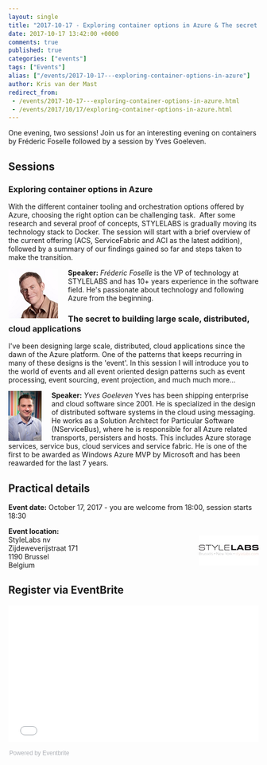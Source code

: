 ```yaml
---
layout: single
title: "2017-10-17 - Exploring container options in Azure & The secret to building large scale, distributed, cloud applications"
date: 2017-10-17 13:42:00 +0000
comments: true
published: true
categories: ["events"]
tags: ["Events"]
alias: ["/events/2017-10-17---exploring-container-options-in-azure"]
author: Kris van der Mast
redirect_from:
 - /events/2017-10-17---exploring-container-options-in-azure.html
 - /events/2017/10/17/exploring-container-options-in-azure.html
---
```


One evening, two sessions! Join us for an interesting evening on containers by Fréderic Foselle followed by a session by Yves Goeleven.

## Sessions

### Exploring container options in Azure

With the different container tooling and orchestration options offered by Azure, choosing the right option can be challenging task.  
After some research and several proof of concepts, STYLELABS is gradually moving its technology stack to Docker.
The session will start with a brief overview of the current offering (ACS, ServiceFabric and ACI as the latest addition), 
followed by a summary of our findings gained so far and steps taken to make the transition. 

<img src="/assets/media/speakers/frederic-foselle.jpg" alt="" align="left" height="100" width="100" style="margin-right: 20px;" /> **Speaker:** *Fréderic Foselle* is the VP of technology at STYLELABS and has 10+ years experience in the software field. He's passionate about technology and following Azure from the beginning.

### The secret to building large scale, distributed, cloud applications 

I've been designing large scale, distributed, cloud applications since the dawn of the Azure platform. One of the patterns that keeps recurring in many of these designs is the 'event'. In this session I will introduce you to the world of events and all event oriented design patterns such as event processing, event sourcing, event projection, and much much more... 

<img src="/assets/media/speakers/yves-goeleven.jpg" alt="" align="left" height="100" width="67" style="margin-right: 20px;" /> **Speaker:** *Yves Goeleven* Yves has been shipping enterprise and cloud software since 2001. He is specialized in the design of distributed software systems in the cloud using messaging. He works as a Solution Architect for Particular Software (NServiceBus), where he is responsible for all Azure related transports, persisters and hosts. This includes Azure storage services, service bus, cloud services and service fabric. He is one of the first to be awarded as Windows Azure MVP by Microsoft and has been reawarded for the last 7 years.

## Practical details

**Event date:** October 17, 2017 - you are welcome from 18:00, session starts 18:30

**Event location:**<br />
<img width="120" height="60" align="right" alt="" src="/assets/media/sponsors/logo-stylelabs.jpg">
StyleLabs nv<br />
Zijdeweverijstraat 171<br />
1190 Brussel<br />
Belgium

## Register via EventBrite
<div style="width:100%; text-align:left;"><iframe src="//eventbrite.com/tickets-external?eid=38408968258&ref=etckt" frameborder="0" height="275" width="100%" vspace="0" hspace="0" marginheight="5" marginwidth="5" scrolling="auto" allowtransparency="true"></iframe><div style="font-family:Helvetica, Arial; font-size:12px; padding:10px 0 5px; margin:2px; width:100%; text-align:left;" ><a class="powered-by-eb" style="color: #ADB0B6; text-decoration: none;" target="_blank" href="http://www.eventbrite.com/">Powered by Eventbrite</a></div></div>
